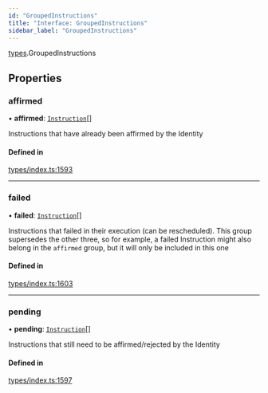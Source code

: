 ```yaml
---
id: "GroupedInstructions"
title: "Interface: GroupedInstructions"
sidebar_label: "GroupedInstructions"
---
```


[types](../../../modules/Types/Types.md).GroupedInstructions

## Properties

### affirmed

• **affirmed**: [`Instruction`](../../../classes/API/Entities/Instruction/Instruction.md)[]

Instructions that have already been affirmed by the Identity

#### Defined in

[types/index.ts:1593](https://github.com/PolymeshAssociation/polymesh-sdk/blob/968f8d70c/src/types/index.ts#L1593)

___

### failed

• **failed**: [`Instruction`](../../../classes/API/Entities/Instruction/Instruction.md)[]

Instructions that failed in their execution (can be rescheduled).
  This group supersedes the other three, so for example, a failed Instruction
  might also belong in the `affirmed` group, but it will only be included in this one

#### Defined in

[types/index.ts:1603](https://github.com/PolymeshAssociation/polymesh-sdk/blob/968f8d70c/src/types/index.ts#L1603)

___

### pending

• **pending**: [`Instruction`](../../../classes/API/Entities/Instruction/Instruction.md)[]

Instructions that still need to be affirmed/rejected by the Identity

#### Defined in

[types/index.ts:1597](https://github.com/PolymeshAssociation/polymesh-sdk/blob/968f8d70c/src/types/index.ts#L1597)
